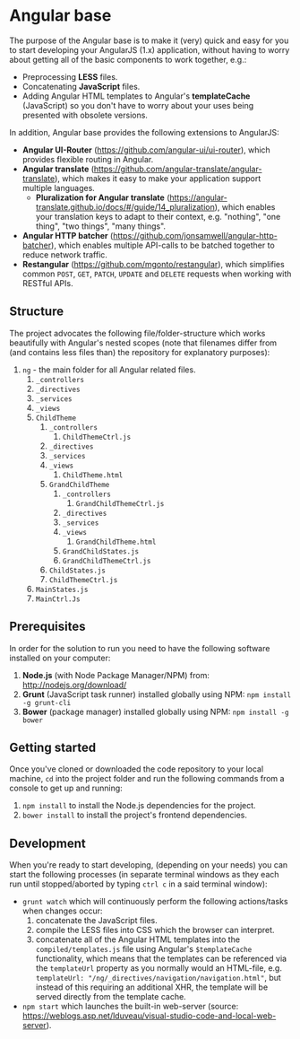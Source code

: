 # Angular base
The purpose of the Angular base is to make it (very) quick and easy for you to start developing your AngularJS (1.x) application, without having to worry about getting all of the basic components to work together, e.g.:

- Preprocessing **LESS** files.
- Concatenating **JavaScript** files.
- Adding Angular HTML templates to Angular's **templateCache** (JavaScript) so you don't have to worry about your uses being presented with obsolete versions.

In addition, Angular base provides the following extensions to AngularJS:
- **Angular UI-Router** (https://github.com/angular-ui/ui-router), which provides flexible routing in Angular.
- **Angular translate** (https://github.com/angular-translate/angular-translate), which makes it easy to make your application support multiple languages.
    - **Pluralization for Angular translate** (https://angular-translate.github.io/docs/#/guide/14_pluralization), which enables your translation keys to adapt to their context, e.g. "nothing", "one thing", "two things", "many things".
- **Angular HTTP batcher** (https://github.com/jonsamwell/angular-http-batcher), which enables multiple API-calls to be batched together to reduce network traffic.
- **Restangular** (https://github.com/mgonto/restangular), which simplifies common `POST`, `GET`, `PATCH`, `UPDATE` and `DELETE` requests when working with RESTful APIs.


## Structure
The project advocates the following file/folder-structure which works beautifully with Angular's nested scopes (note that filenames differ from (and contains less files than) the repository for explanatory purposes):

1) `ng` - the main folder for all Angular related files.
    1) `_controllers`
    1) `_directives`
    1) `_services`
    1) `_views`
    1) `ChildTheme`
        1) `_controllers`
            1) `ChildThemeCtrl.js`
        1) `_directives`
        1) `_services`
        1) `_views`
            1) `ChildTheme.html`
        1) `GrandChildTheme`
            1) `_controllers`
                1) `GrandChildThemeCtrl.js`
            1) `_directives`
            1) `_services`
            1) `_views`
                1) `GrandChildTheme.html`
            1) `GrandChildStates.js`
            1) `GrandChildThemeCtrl.js`
        1) `ChildStates.js`
        1) `ChildThemeCtrl.js`
    1) `MainStates.js`
    1) `MainCtrl.Js`


## Prerequisites
In order for the solution to run you need to have the following software installed on your computer:

1) **Node.js** (with Node Package Manager/NPM) from: http://nodejs.org/download/
1) **Grunt** (JavaScript task runner) installed globally using NPM: `npm install -g grunt-cli`
1) **Bower** (package manager) installed globally using NPM: `npm install -g bower`


## Getting started
Once you've cloned or downloaded the code repository to your local machine, `cd` into the project folder and run the following commands from a console to get up and running:

1) `npm install` to install the Node.js dependencies for the project.
1) `bower install` to install the project's frontend dependencies.


## Development
When you're ready to start developing, (depending on your needs) you can start the following processes (in separate terminal windows as they each run until stopped/aborted by typing `ctrl c` in a said terminal window):

- `grunt watch` which will continuously perform the following actions/tasks when changes occur:
    1) concatenate the JavaScript files.
    1) compile the LESS files into CSS which the browser can interpret.
    1) concatenate all of the Angular HTML templates into the `compiled/templates.js` file using Angular's `$templateCache` functionality, which means that the templates can be referenced via the `templateUrl` property as you normally would an HTML-file, e.g. `templateUrl: "/ng/_directives/navigation/navigation.html"`, but instead of this requiring an additional XHR, the template will be served directly from the template cache.
- `npm start` which launches the built-in web-server (source: https://weblogs.asp.net/lduveau/visual-studio-code-and-local-web-server).